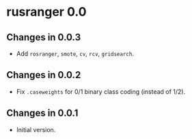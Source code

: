 # rusranger 0.0

## Changes in 0.0.3

- Add `rosranger`, `smote`, `cv`, `rcv`, `gridsearch`.

## Changes in 0.0.2

- Fix `.caseweights` for 0/1 binary class coding (instead of 1/2).

## Changes in 0.0.1

- Initial version.
